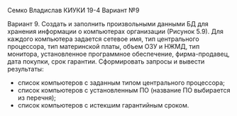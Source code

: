 Семко Владислав КИУКИ 19-4 Вариант №9

Вариант 9. Создать и заполнить произвольными данными БД для хранения информации о компьютерах организации (Рисунок 5.9).
Для каждого компьютера задается сетевое имя, тип центрального процессора, тип материнской платы, объем ОЗУ и НЖМД, тип монитора, установленное программное обеспечение, фирма-продавец, дата покупки, срок гарантии.
Сформировать запросы и вывести результаты:
- список компьютеров с заданным типом центрального процессора; 
- список компьютеров с установленным ПО (название ПО выбирается из перечня);
- список компьютеров с истекшим гарантийным сроком.